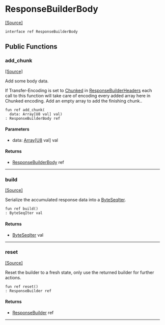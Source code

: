 # ResponseBuilderBody
<span class="source-link">[[Source]](src/server/response.md#L67)</span>
```pony
interface ref ResponseBuilderBody
```

## Public Functions

### add_chunk
<span class="source-link">[[Source]](src/server/response.md#L68)</span>


Add some body data.

If Transfer-Encoding is set to [Chunked](http-Chunked.md) in [ResponseBuilderHeaders](http-ResponseBuilderHeaders.md)
each call to this function will take care of encoding every added array here in Chunked encoding.
Add an empty array to add the finishing chunk..


```pony
fun ref add_chunk(
  data: Array[U8 val] val)
: ResponseBuilderBody ref
```
#### Parameters

*   data: [Array](builtin-Array.md)\[[U8](builtin-U8.md) val\] val

#### Returns

* [ResponseBuilderBody](server-ResponseBuilderBody.md) ref

---

### build
<span class="source-link">[[Source]](src/server/response.md#L76)</span>


Serialize the accumulated response data into a [ByteSeqIter](builtin-ByteSeqIter.md).


```pony
fun ref build()
: ByteSeqIter val
```

#### Returns

* [ByteSeqIter](builtin-ByteSeqIter.md) val

---

### reset
<span class="source-link">[[Source]](src/server/response.md#L80)</span>


Reset the builder to a fresh state, only use the returned builder for further actions.


```pony
fun ref reset()
: ResponseBuilder ref
```

#### Returns

* [ResponseBuilder](server-ResponseBuilder.md) ref

---

